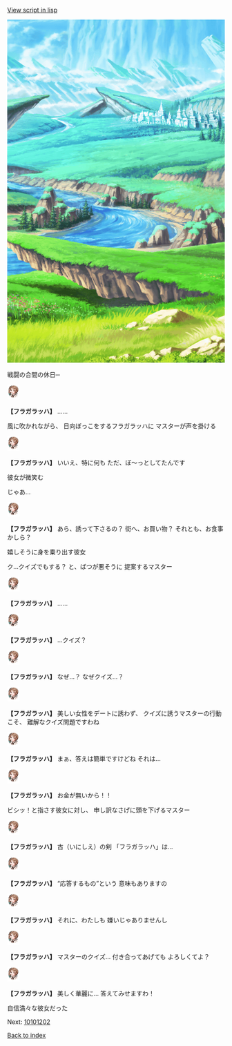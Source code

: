 [View script in lisp](../scripts/10101201.txt)

![plain.png](../images/backgrounds/plain.png)

戦闘の合間の休日─

<img src="../images/units/101011.png" alt="101011.png" height="34"/>

**【フラガラッハ】**
……

風に吹かれながら、
日向ぼっこをするフラガラッハに
マスターが声を掛ける

<img src="../images/units/101011.png" alt="101011.png" height="34"/>

**【フラガラッハ】**
いいえ、特に何も
ただ、ぼ～っとしてたんです

彼女が微笑む

じゃあ…

<img src="../images/units/101011.png" alt="101011.png" height="34"/>

**【フラガラッハ】**
あら、誘って下さるの？
街へ、お買い物？
それとも、お食事かしら？

嬉しそうに身を乗り出す彼女

ク…クイズでもする？
と、ばつが悪そうに
提案するマスター

<img src="../images/units/101011.png" alt="101011.png" height="34"/>

**【フラガラッハ】**
……

<img src="../images/units/101011.png" alt="101011.png" height="34"/>

**【フラガラッハ】**
…クイズ？

<img src="../images/units/101011.png" alt="101011.png" height="34"/>

**【フラガラッハ】**
なぜ…？
なぜクイズ…？

<img src="../images/units/101011.png" alt="101011.png" height="34"/>

**【フラガラッハ】**
美しい女性をデートに誘わず、
クイズに誘うマスターの行動こそ、
難解なクイズ問題ですわね

<img src="../images/units/101011.png" alt="101011.png" height="34"/>

**【フラガラッハ】**
まぁ、答えは簡単ですけどね
それは…

<img src="../images/units/101011.png" alt="101011.png" height="34"/>

**【フラガラッハ】**
お金が無いから！！

ビシッ！と指さす彼女に対し、
申し訳なさげに頭を下げるマスター

<img src="../images/units/101011.png" alt="101011.png" height="34"/>

**【フラガラッハ】**
古（いにしえ）の剣
「フラガラッハ」は…

<img src="../images/units/101011.png" alt="101011.png" height="34"/>

**【フラガラッハ】**
“応答するもの”という
意味もありますの

<img src="../images/units/101011.png" alt="101011.png" height="34"/>

**【フラガラッハ】**
それに、わたしも
嫌いじゃありませんし

<img src="../images/units/101011.png" alt="101011.png" height="34"/>

**【フラガラッハ】**
マスターのクイズ…
付き合ってあげても
よろしくてよ？

<img src="../images/units/101011.png" alt="101011.png" height="34"/>

**【フラガラッハ】**
美しく華麗に…
答えてみせますわ！

自信満々な彼女だった

Next: [10101202](10101202.md)

[Back to index](index.md)
